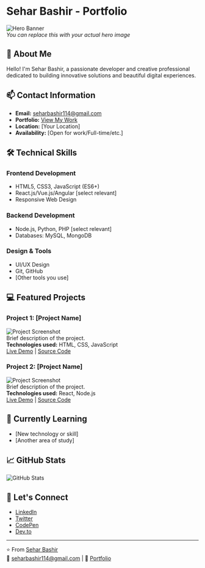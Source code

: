 # Sehar Bashir - Portfolio

![Hero Banner](https://github.com/Linamohamed89/Linamohamed89)  
*You can replace this with your actual hero image*

## 👋 About Me
Hello! I'm Sehar Bashir, a passionate developer and creative professional dedicated to building innovative solutions and beautiful digital experiences.

## 📫 Contact Information
- **Email:** [seharbashir114@gmail.com](mailto:seharbashir114@gmail.com)
- **Portfolio:** [View My Work](https://ibb.co/JFxGS3qS)
- **Location:** [Your Location]
- **Availability:** [Open for work/Full-time/etc.]

## 🛠️ Technical Skills
### Frontend Development
- HTML5, CSS3, JavaScript (ES6+)
- React.js/Vue.js/Angular [select relevant]
- Responsive Web Design

### Backend Development
- Node.js, Python, PHP [select relevant]
- Databases: MySQL, MongoDB

### Design & Tools
- UI/UX Design
- Git, GitHub
- [Other tools you use]

## 💻 Featured Projects

### Project 1: [Project Name]
![Project Screenshot](https://via.placeholder.com/600x300)  
Brief description of the project.  
**Technologies used:** HTML, CSS, JavaScript  
[Live Demo](#) | [Source Code](#)

### Project 2: [Project Name]
![Project Screenshot](https://via.placeholder.com/600x300)  
Brief description of the project.  
**Technologies used:** React, Node.js  
[Live Demo](#) | [Source Code](#)

## 🌱 Currently Learning
- [New technology or skill]
- [Another area of study]

## 📈 GitHub Stats
![GitHub Stats](https://github-readme-stats.vercel.app/api?username=yourusername&show_icons=true&theme=radical)

## 🤝 Let's Connect
- [LinkedIn](#)
- [Twitter](#)
- [CodePen](#)
- [Dev.to](#)

---

⭐ From [Sehar Bashir](https://github.com/yourusername)  
📧 seharbashir114@gmail.com | 🔗 [Portfolio](https://ibb.co/JFxGS3qS)
